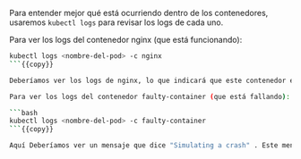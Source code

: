 Para entender mejor qué está ocurriendo dentro de los contenedores, usaremos `kubectl logs` para revisar los logs de cada uno.

Para ver los logs del contenedor nginx (que está funcionando):

```bash
kubectl logs <nombre-del-pod> -c nginx
```{{copy}}

Deberíamos ver los logs de nginx, lo que indicará que este contenedor está funcionando correctamente.

Para ver los logs del contenedor faulty-container (que está fallando):

```bash
kubectl logs <nombre-del-pod> -c faulty-container
```{{copy}}

Aquí Deberíamos ver un mensaje que dice "Simulating a crash" . Este mensaje indica que el contenedor está programado para fallar intencionalmente después de 5 segundos.